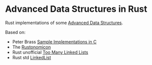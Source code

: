 # Advanced Data Structures in Rust

Rust implementations of some [Advanced Data Structures][book].

Based on:
  * Peter Brass [Sample Implementations in C][impl]
  * The [Rustonomicon][rust-nomicon]
  * Rust unofficial [Too Many Linked Lists][rust-tml]
  * Rust std [LinkedList][rust-ll]

[book]: https://www.cambridge.org/core/books/advanced-data-structures/D56E2269D7CEE969A3B8105AD5B9254C
[impl]: http://www-cs.engr.ccny.cuny.edu/~peter/dstest.html
[rust-tml]: https://rust-unofficial.github.io/too-many-lists
[rust-ll]: https://github.com/rust-lang/rust/blob/master/src/liballoc/collections/linked_list.rs
[rust-nomicon]: https://doc.rust-lang.org/nomicon
